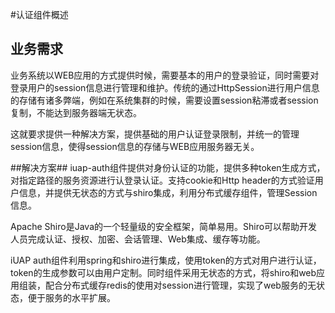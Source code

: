 #认证组件概述

## 业务需求 ##
业务系统以WEB应用的方式提供时候，需要基本的用户的登录验证，同时需要对登录用户的session信息进行管理和维护。传统的通过HttpSession进行用户信息的存储有诸多弊端，例如在系统集群的时候，需要设置session粘滞或者session复制，不能达到服务器端无状态。

这就要求提供一种解决方案，提供基础的用户认证登录限制，并统一的管理session信息，使得session信息的存储与WEB应用服务器无关。

##解决方案##
iuap-auth组件提供对身份认证的功能，提供多种token生成方式，对指定路径的服务资源进行认登录认证。支持cookie和Http header的方式验证用户信息，并提供无状态的方式与shiro集成，利用分布式缓存组件，管理Session信息。

Apache Shiro是Java的一个轻量级的安全框架，简单易用。Shiro可以帮助开发人员完成认证、授权、加密、会话管理、Web集成、缓存等功能。

iUAP auth组件利用spring和shiro进行集成，使用token的方式对用户进行认证，token的生成参数可以由用户定制。同时组件采用无状态的方式，将shiro和web应用组装，配合分布式缓存redis的使用对session进行管理，实现了web服务的无状态，便于服务的水平扩展。